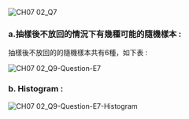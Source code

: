 ![CH07 02_Q7](https://github.com/user-attachments/assets/8c63cc68-839b-4fd3-89c9-25627d16c6fa)

### a.抽樣後不放回的情況下有幾種可能的隨機樣本 :
抽樣後不放回的的隨機樣本共有6種，如下表 :

![CH07 02_Q9-Question-E7](https://github.com/user-attachments/assets/e636c4be-ed33-4842-a9d9-c90cfefe133b)

### b. Histogram :

![CH07 02_Q9-Question-E7-Histogram](https://github.com/user-attachments/assets/9272c709-4b6a-4af7-a3f1-fc13657761dd)
